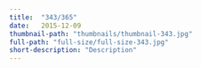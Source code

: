 ```yaml
---
title:  "343/365"
date:   2015-12-09
thumbnail-path: "thumbnails/thumbnail-343.jpg"
full-path: "full-size/full-size-343.jpg"
short-description: "Description"
---
```

